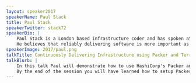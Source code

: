 ```yaml
---
layout: speaker2017
speakerName: Paul Stack
title: Paul Stack
speakerTwitter: stack72
speakerBio: |
    Paul Stack is a London based infrastructure coder and has spoken at various events throughout the world about his passion for continuous integration, continuous delivery and good operational procedures and why they should be part of what developers and system administrators do on a day to day basis.<br/><br/>
    He believes that reliably delivering software is more important as its development. Paul’s passions are the DevOps and Continuous Delivery movements and how they help the entire business and its customers.
speakerImage: 2017/paul.png
talkTitle: Continuously Delivering Infrastructure using Packer and Terraform
talkBlurb: |
    In this talk Paul will demonstrate how to use HashiCorp's Packer and Terraform to setup continuous delivery in everyone's favorite cloud environment.<br/><br/>
    By the end of the session you will have learned how to setup Packer builds to create AMIs, how to use Terraform to deploy your AMIs, and a bit of extra polish to make it ready for production. Following this you will be able to build a safe, controlled continuous delivery pipeline using open source tools.
---
```

